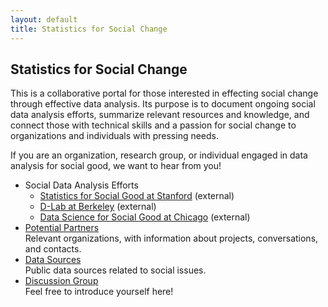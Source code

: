 ```yaml
---
layout: default
title: Statistics for Social Change
---
```

Statistics for Social Change
--------------------------------
This is a collaborative portal for those interested in effecting social change through effective data analysis.
Its purpose is to document ongoing social data analysis efforts, summarize relevant resources and knowledge, and connect those with technical skills and a passion for social change to organizations and individuals with pressing needs. 

If you are an organization, research group, or individual engaged in data analysis for social good, we want to hear from you!

- Social Data Analysis Efforts
  - [Statistics for Social Good at Stanford](http://stats-for-good.stanford.edu/) (external)
  - [D-Lab at Berkeley](http://dlab.berkeley.edu/) (external)
  - [Data Science for Social Good at Chicago](http://dssg.io/) (external)
- [Potential Partners](/partners.html)<br>Relevant organizations, with information about projects, conversations, and contacts.
- [Data Sources](/data.html)<br>Public data sources related to social issues.
- [Discussion Group](https://groups.google.com/forum/#!forum/ds4-social-good)<br>Feel free to introduce yourself here!
